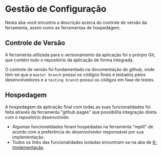 # Gestão de Configuração

Nesta aba você encontra a descrição acerca do controle de versão da ferramenta, assim como as ferramentas de hospedágem.

## Controle de Versão

A ferramenta utilizada para o versionamento da aplicação foi o prórpio Git, que contém todo o repositório da aplicação de forma integrada.

O controle de versão foi fundamentado na documentação do github, onde tem-se que a `master branch` possui os códigos finais e testados pelos desenvolvedores e a `testing branch`  possui os códigos em fase de testes.

## Hospedagem

A hospedagem da aplicação final com todas as suas funcionalidades foi feita através da ferramenta "github pages" que possibilita integração direta com o repositório desenvolvido.

* Algumas funcionalidades foram hospedadas na ferramenta "replit" de acordo com a preferência do desenvolvedor responsável por sua implementação.
* Todos os links das funcionalidades isoladas encontram-se na aba de [6-Implementação](6-Implementação.md)

